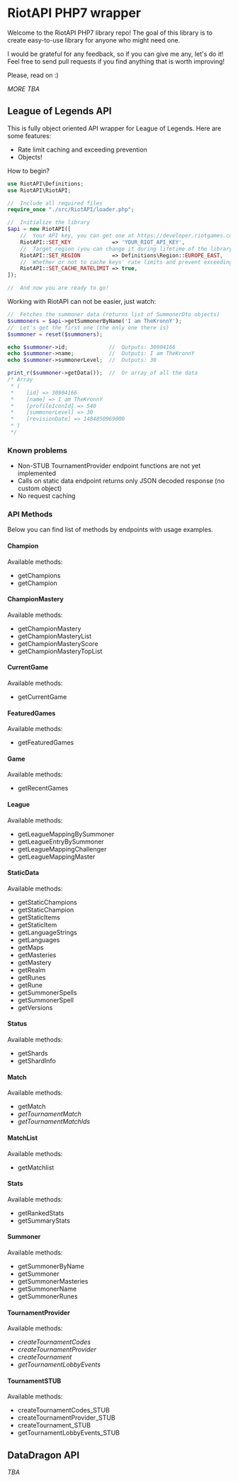 # RiotAPI PHP7 wrapper

Welcome to the RiotAPI PHP7 library repo! The goal of this library is to create easy-to-use
library for anyone who might need one.

I would be grateful for any feedback, so if you can give me any, let's do it! Feel free
to send pull requests if you find anything that is worth improving!

Please, read on :)

_MORE TBA_

## League of Legends API
This is fully object oriented API wrapper for League of Legends. Here are some features:

- Rate limit caching and exceeding prevention
- Objects!

How to begin?

```php
use RiotAPI\Definitions;
use RiotAPI\RiotAPI;

//  Include all required files
require_once "./src/RiotAPI/loader.php";

//  Initialize the library
$api = new RiotAPI([
	//  Your API key, you can get one at https://developer.riotgames.com/
	RiotAPI::SET_KEY             => 'YOUR_RIOT_API_KEY',
	//  Target region (you can change it during lifetime of the library)
	RiotAPI::SET_REGION          => Definitions\Region::EUROPE_EAST,
	//  Whether or not to cache keys' rate limits and prevent exceeding the rate limit
	RiotAPI::SET_CACHE_RATELIMIT => true,
]);

//  And now you are ready to go!
```

Working with RiotAPI can not be easier, just watch:
```php
//  Fetches the summoner data (returns list of SummonerDto objects)
$summoners = $api->getSummonerByName('I am TheKronnY');
//  Let's get the first one (the only one there is)
$summoner = reset($summoners);

echo $summoner->id;             //  Outputs: 30904166
echo $summoner->name;           //  Outputs: I am TheKronnY
echo $summoner->summonerLevel;  //  Outputs: 30

print_r($summoner->getData());  //  Or array of all the data
/* Array
 * (
 *    [id] => 30904166
 *    [name] => I am TheKronnY
 *    [profileIconId] => 540
 *    [summonerLevel] => 30
 *    [revisionDate] => 1484850969000
 * )
 */
```

### Known problems
- Non-STUB TournamentProvider endpoint functions are not yet implemented
- Calls on static data endpoint returns only JSON decoded response (no custom object)
- No request caching

### API Methods

Below you can find list of methods by endpoints with usage examples.

#### Champion

Available methods:
- getChampions
- getChampion

#### ChampionMastery

Available methods:
- getChampionMastery
- getChampionMasteryList
- getChampionMasteryScore
- getChampionMasteryTopList

#### CurrentGame

Available methods:
- getCurrentGame

#### FeaturedGames

Available methods:
- getFeaturedGames

#### Game

Available methods:
- getRecentGames

#### League

Available methods:
- getLeagueMappingBySummoner
- getLeagueEntryBySummoner
- getLeagueMappingChallenger
- getLeagueMappingMaster

#### StaticData

Available methods:
- getStaticChampions
- getStaticChampion
- getStaticItems
- getStaticItem
- getLanguageStrings
- getLanguages
- getMaps
- getMasteries
- getMastery
- getRealm
- getRunes
- getRune
- getSummonerSpells
- getSummonerSpell
- getVersions

#### Status

Available methods:
- getShards
- getShardInfo

#### Match

Available methods:
- getMatch
- _getTournamentMatch_
- _getTournamentMatchIds_

#### MatchList

Available methods:
- getMatchlist

#### Stats

Available methods:
- getRankedStats
- getSummaryStats

#### Summoner

Available methods:
- getSummonerByName
- getSummoner
- getSummonerMasteries
- getSummonerName
- getSummonerRunes

#### TournamentProvider

Available methods:
- _createTournamentCodes_
- _createTournamentProvider_
- _createTournament_
- _getTournamentLobbyEvents_

#### TournamentSTUB

Available methods:
- createTournamentCodes_STUB
- createTournamentProvider_STUB
- createTournament_STUB
- getTournamentLobbyEvents_STUB

## DataDragon API
_TBA_